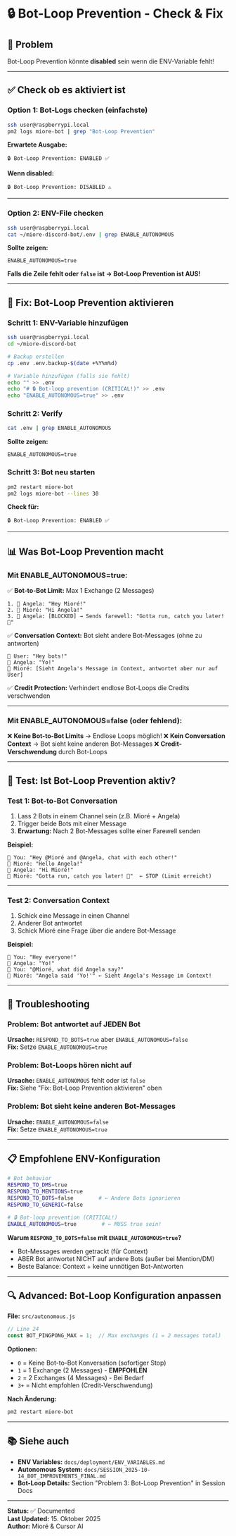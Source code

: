 # 🔒 Bot-Loop Prevention - Check & Fix

## 🎯 Problem

Bot-Loop Prevention könnte **disabled** sein wenn die ENV-Variable fehlt!

---

## ✅ Check ob es aktiviert ist

### **Option 1: Bot-Logs checken (einfachste)**

```bash
ssh user@raspberrypi.local
pm2 logs miore-bot | grep "Bot-Loop Prevention"
```

**Erwartete Ausgabe:**
```
🔒 Bot-Loop Prevention: ENABLED ✅
```

**Wenn disabled:**
```
🔒 Bot-Loop Prevention: DISABLED ⚠️
```

---

### **Option 2: ENV-File checken**

```bash
ssh user@raspberrypi.local
cat ~/miore-discord-bot/.env | grep ENABLE_AUTONOMOUS
```

**Sollte zeigen:**
```
ENABLE_AUTONOMOUS=true
```

**Falls die Zeile fehlt oder `false` ist → Bot-Loop Prevention ist AUS!**

---

## 🔧 Fix: Bot-Loop Prevention aktivieren

### **Schritt 1: ENV-Variable hinzufügen**

```bash
ssh user@raspberrypi.local
cd ~/miore-discord-bot

# Backup erstellen
cp .env .env.backup-$(date +%Y%m%d)

# Variable hinzufügen (falls sie fehlt)
echo "" >> .env
echo "# 🔒 Bot-loop prevention (CRITICAL!)" >> .env
echo "ENABLE_AUTONOMOUS=true" >> .env
```

### **Schritt 2: Verify**

```bash
cat .env | grep ENABLE_AUTONOMOUS
```

**Sollte zeigen:**
```
ENABLE_AUTONOMOUS=true
```

### **Schritt 3: Bot neu starten**

```bash
pm2 restart miore-bot
pm2 logs miore-bot --lines 30
```

**Check für:**
```
🔒 Bot-Loop Prevention: ENABLED ✅
```

---

## 📊 Was Bot-Loop Prevention macht

### **Mit ENABLE_AUTONOMOUS=true:**

✅ **Bot-to-Bot Limit:** Max 1 Exchange (2 Messages)
```
1. 🤖 Angela: "Hey Mioré!"
2. 🤖 Mioré: "Hi Angela!"
3. 🤖 Angela: [BLOCKED] → Sends farewell: "Gotta run, catch you later! 👋"
```

✅ **Conversation Context:** Bot sieht andere Bot-Messages (ohne zu antworten)
```
👤 User: "Hey bots!"
🤖 Angela: "Yo!"
🤖 Mioré: [Sieht Angela's Message im Context, antwortet aber nur auf User]
```

✅ **Credit Protection:** Verhindert endlose Bot-Loops die Credits verschwenden

---

### **Mit ENABLE_AUTONOMOUS=false (oder fehlend):**

❌ **Keine Bot-to-Bot Limits** → Endlose Loops möglich!
❌ **Kein Conversation Context** → Bot sieht keine anderen Bot-Messages
❌ **Credit-Verschwendung** durch Bot-Loops

---

## 🧪 Test: Ist Bot-Loop Prevention aktiv?

### **Test 1: Bot-to-Bot Conversation**

1. Lass 2 Bots in einem Channel sein (z.B. Mioré + Angela)
2. Trigger beide Bots mit einer Message
3. **Erwartung:** Nach 2 Bot-Messages sollte einer Farewell senden

**Beispiel:**
```
👤 You: "Hey @Mioré and @Angela, chat with each other!"
🤖 Mioré: "Hello Angela!"
🤖 Angela: "Hi Mioré!"
🤖 Mioré: "Gotta run, catch you later! 👋"  ← STOP (Limit erreicht)
```

---

### **Test 2: Conversation Context**

1. Schick eine Message in einen Channel
2. Anderer Bot antwortet
3. Schick Mioré eine Frage über die andere Bot-Message

**Beispiel:**
```
👤 You: "Hey everyone!"
🤖 Angela: "Yo!"
👤 You: "@Mioré, what did Angela say?"
🤖 Mioré: "Angela said 'Yo!'" ← Sieht Angela's Message im Context!
```

---

## 🚨 Troubleshooting

### **Problem: Bot antwortet auf JEDEN Bot**
**Ursache:** `RESPOND_TO_BOTS=true` aber `ENABLE_AUTONOMOUS=false`  
**Fix:** Setze `ENABLE_AUTONOMOUS=true`

### **Problem: Bot-Loops hören nicht auf**
**Ursache:** `ENABLE_AUTONOMOUS` fehlt oder ist `false`  
**Fix:** Siehe "Fix: Bot-Loop Prevention aktivieren" oben

### **Problem: Bot sieht keine anderen Bot-Messages**
**Ursache:** `ENABLE_AUTONOMOUS=false`  
**Fix:** Setze `ENABLE_AUTONOMOUS=true`

---

## 📋 Empfohlene ENV-Konfiguration

```bash
# Bot behavior
RESPOND_TO_DMS=true
RESPOND_TO_MENTIONS=true
RESPOND_TO_BOTS=false        # ← Andere Bots ignorieren
RESPOND_TO_GENERIC=false

# 🔒 Bot-loop prevention (CRITICAL!)
ENABLE_AUTONOMOUS=true        # ← MUSS true sein!
```

**Warum `RESPOND_TO_BOTS=false` mit `ENABLE_AUTONOMOUS=true`?**
- Bot-Messages werden getrackt (für Context)
- ABER Bot antwortet NICHT auf andere Bots (außer bei Mention/DM)
- Beste Balance: Context + keine unnötigen Bot-Antworten

---

## 🔍 Advanced: Bot-Loop Konfiguration anpassen

**File:** `src/autonomous.js`

```javascript
// Line 24
const BOT_PINGPONG_MAX = 1;  // Max exchanges (1 = 2 messages total)
```

**Optionen:**
- `0` = Keine Bot-to-Bot Konversation (sofortiger Stop)
- `1` = 1 Exchange (2 Messages) - **EMPFOHLEN**
- `2` = 2 Exchanges (4 Messages) - Bei Bedarf
- `3+` = Nicht empfohlen (Credit-Verschwendung)

**Nach Änderung:**
```bash
pm2 restart miore-bot
```

---

## 📚 Siehe auch

- **ENV Variables:** `docs/deployment/ENV_VARIABLES.md`
- **Autonomous System:** `docs/SESSION_2025-10-14_BOT_IMPROVEMENTS_FINAL.md`
- **Bot-Loop Details:** Section "Problem 3: Bot-Loop Prevention" in Session Docs

---

**Status:** ✅ Documented  
**Last Updated:** 15. Oktober 2025  
**Author:** Mioré & Cursor AI

